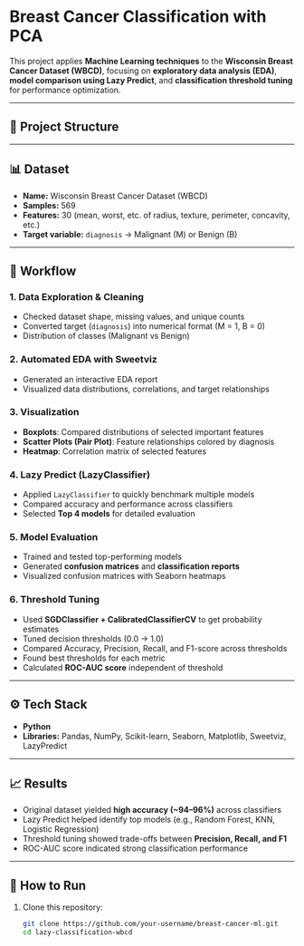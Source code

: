 # Breast Cancer Classification with PCA 

This project applies **Machine Learning techniques** to the **Wisconsin Breast Cancer Dataset (WBCD)**, focusing on **exploratory data analysis (EDA)**, **model comparison using Lazy Predict**, and **classification threshold tuning** for performance optimization.  

---

## 📂 Project Structure


---

## 📊 Dataset
- **Name:** Wisconsin Breast Cancer Dataset (WBCD)  
- **Samples:** 569  
- **Features:** 30 (mean, worst, etc. of radius, texture, perimeter, concavity, etc.)  
- **Target variable:** `diagnosis` → Malignant (M) or Benign (B)  

---

## 🔎 Workflow

### 1. Data Exploration & Cleaning
- Checked dataset shape, missing values, and unique counts  
- Converted target (`diagnosis`) into numerical format (M = 1, B = 0)  
- Distribution of classes (Malignant vs Benign)  

### 2. Automated EDA with **Sweetviz**
- Generated an interactive EDA report  
- Visualized data distributions, correlations, and target relationships  

### 3. Visualization
- **Boxplots**: Compared distributions of selected important features  
- **Scatter Plots (Pair Plot)**: Feature relationships colored by diagnosis  
- **Heatmap**: Correlation matrix of selected features  

### 4. Lazy Predict (LazyClassifier)
- Applied `LazyClassifier` to quickly benchmark multiple models  
- Compared accuracy and performance across classifiers  
- Selected **Top 4 models** for detailed evaluation  

### 5. Model Evaluation
- Trained and tested top-performing models  
- Generated **confusion matrices** and **classification reports**  
- Visualized confusion matrices with Seaborn heatmaps  

### 6. Threshold Tuning
- Used **SGDClassifier + CalibratedClassifierCV** to get probability estimates  
- Tuned decision thresholds (0.0 → 1.0)  
- Compared Accuracy, Precision, Recall, and F1-score across thresholds  
- Found best thresholds for each metric  
- Calculated **ROC-AUC score** independent of threshold  

---

## ⚙️ Tech Stack
- **Python**  
- **Libraries:** Pandas, NumPy, Scikit-learn, Seaborn, Matplotlib, Sweetviz, LazyPredict  

---

## 📈 Results
- Original dataset yielded **high accuracy (~94–96%)** across classifiers  
- Lazy Predict helped identify top models (e.g., Random Forest, KNN, Logistic Regression)  
- Threshold tuning showed trade-offs between **Precision, Recall, and F1**  
- ROC-AUC score indicated strong classification performance  

---

## 🚀 How to Run
1. Clone this repository:
   ```bash
   git clone https://github.com/your-username/breast-cancer-ml.git
   cd lazy-classification-wbcd

